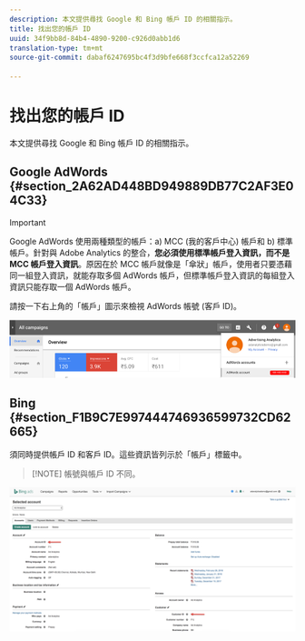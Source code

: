 ```yaml
---
description: 本文提供尋找 Google 和 Bing 帳戶 ID 的相關指示。
title: 找出您的帳戶 ID
uuid: 34f9bb8d-84b4-4890-9200-c926d0abb1d6
translation-type: tm+mt
source-git-commit: dabaf6247695bc4f3d9bfe668f3ccfca12a52269

---
```



# 找出您的帳戶 ID

本文提供尋找 Google 和 Bing 帳戶 ID 的相關指示。

## Google AdWords {#section_2A62AD448BD949889DB77C2AF3E04C33}

>[!IMPORTANT]
>
>Google AdWords 使用兩種類型的帳戶：a) MCC (我的客戶中心) 帳戶和 b) 標準帳戶。針對與 Adobe Analytics 的整合，**您必須使用標準帳戶登入資訊，而不是 MCC 帳戶登入資訊**。原因在於 MCC 帳戶就像是「傘狀」帳戶，使用者只要憑藉同一組登入資訊，就能存取多個 AdWords 帳戶，但標準帳戶登入資訊的每組登入資訊只能存取一個 AdWords 帳戶。

請按一下右上角的「帳戶」圖示來檢視 AdWords 帳號 (客戶 ID)。

![](assets/google_account.png)

## Bing {#section_F1B9C7E997444746936599732CD62665}

須同時提供帳戶 ID 和客戶 ID。這些資訊皆列示於「帳戶」標籤中。

>[!NOTE] 帳號與帳戶 ID 不同。

![](assets/bing_id.png)
